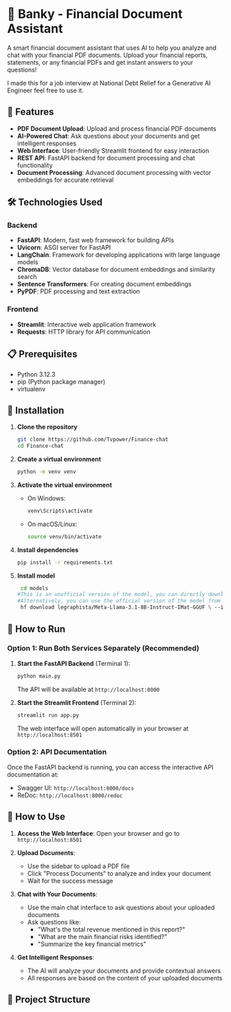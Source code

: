 # 🏦 Banky - Financial Document Assistant

A smart financial document assistant that uses AI to help you analyze and chat with your financial PDF documents. Upload your financial reports, statements, or any financial PDFs and get instant answers to your questions!

I made this for a job interview at National Debt Relief for a Generative AI Engineer feel free to use it.

## 🚀 Features

- **PDF Document Upload**: Upload and process financial PDF documents
- **AI-Powered Chat**: Ask questions about your documents and get intelligent responses
- **Web Interface**: User-friendly Streamlit frontend for easy interaction
- **REST API**: FastAPI backend for document processing and chat functionality
- **Document Processing**: Advanced document processing with vector embeddings for accurate retrieval

## 🛠️ Technologies Used

### Backend
- **FastAPI**: Modern, fast web framework for building APIs
- **Uvicorn**: ASGI server for FastAPI
- **LangChain**: Framework for developing applications with large language models
- **ChromaDB**: Vector database for document embeddings and similarity search
- **Sentence Transformers**: For creating document embeddings
- **PyPDF**: PDF processing and text extraction

### Frontend
- **Streamlit**: Interactive web application framework
- **Requests**: HTTP library for API communication

## 📋 Prerequisites

- Python 3.12.3
- pip (Python package manager)
- virtualenv

## 🔧 Installation

1. **Clone the repository**
   ```bash
   git clone https://github.com/Tvpower/Finance-chat
   cd Finance-chat
   ```

2. **Create a virtual environment**
   ```bash
   python -m venv venv
   ```

3. **Activate the virtual environment**
   - On Windows:
     ```bash
     venv\Scripts\activate
     ```
   - On macOS/Linux:
     ```bash
     source venv/bin/activate
     ```

4. **Install dependencies**
   ```bash
   pip install -r requirements.txt
   ```
5. **Install model**
   ```bash
    cd models
   #This is an unofficial version of the model, you can directly download it from META page and convert the gguf on your own.
   #Alternatively, you can use the official version of the model from HuggingFace but the only have 8B quantized version.
    hf download legraphista/Meta-Llama-3.1-8B-Instruct-IMat-GGUF \ --include "Meta-Llama-3.1-8B-Instruct-f16.gguf" \ --local-dir 
   ```

## 🚀 How to Run

### Option 1: Run Both Services Separately (Recommended)

1. **Start the FastAPI Backend** (Terminal 1):
   ```bash
   python main.py
   ```
   The API will be available at `http://localhost:8000`

2. **Start the Streamlit Frontend** (Terminal 2):
   ```bash
   streamlit run app.py
   ```
   The web interface will open automatically in your browser at `http://localhost:8501`

### Option 2: API Documentation

Once the FastAPI backend is running, you can access the interactive API documentation at:
- Swagger UI: `http://localhost:8000/docs`
- ReDoc: `http://localhost:8000/redoc`

## 📖 How to Use

1. **Access the Web Interface**: Open your browser and go to `http://localhost:8501`

2. **Upload Documents**:
   - Use the sidebar to upload a PDF file
   - Click "Process Documents" to analyze and index your document
   - Wait for the success message

3. **Chat with Your Documents**:
   - Use the main chat interface to ask questions about your uploaded documents
   - Ask questions like:
     - "What's the total revenue mentioned in this report?"
     - "What are the main financial risks identified?"
     - "Summarize the key financial metrics"

4. **Get Intelligent Responses**:
   - The AI will analyze your documents and provide contextual answers
   - All responses are based on the content of your uploaded documents

## 📁 Project Structure
